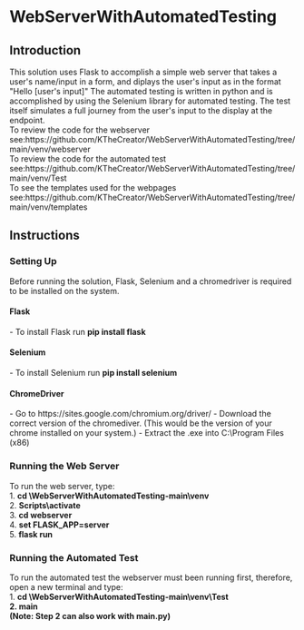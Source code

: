<h1>WebServerWithAutomatedTesting</h1>
<h2>Introduction</h2>
This solution uses Flask to accomplish a simple web server that takes a user's name/input in a form, and diplays the user's input as in the format "Hello [user's input]"
The automated testing is written in python  and is accomplished by using the Selenium library for automated testing. The test itself simulates a full journey from the user's input to the display at the endpoint.
<br>
To review the code for the webserver see:https://github.com/KTheCreator/WebServerWithAutomatedTesting/tree/main/venv/webserver<br>
To review the code for the automated test see:https://github.com/KTheCreator/WebServerWithAutomatedTesting/tree/main/venv/Test<br>
To see the templates used for the webpages see:https://github.com/KTheCreator/WebServerWithAutomatedTesting/tree/main/venv/templates<br>
<h2>Instructions</h2>
<h3>Setting Up</h3>
Before running the solution, Flask, Selenium and a chromedriver is required to be installed on the system. 
<h4>Flask</h4>
- To install Flask run <b>pip install flask</b>
<h4>Selenium</h4>
- To install Selenium run <b>pip install selenium</b>
<h4>ChromeDriver</h4>
- Go to https://sites.google.com/chromium.org/driver/
- Download the correct version of the chromediver. (This would be the version of your chrome installed on your system.)
- Extract the .exe into C:\Program Files (x86)

<h3>Running the Web Server</h3>
To run the web server, type:<br>
1. <b>cd \WebServerWithAutomatedTesting-main\venv</b><br>
2. <b>Scripts\activate</b><br>
3. <b>cd webserver</b><br>
4. <b>set FLASK_APP=server</b><br>
5. <b>flask run</b><br>

<h3>Running the Automated Test</h3>
To run the automated test the webserver must been running first, therefore, open a new terminal and type:<br>
1. <b>cd \WebServerWithAutomatedTesting-main\venv\Test<b><br>
2. <b>main</b><br>
(Note: Step 2 can also work with <b>main.py</b>)
